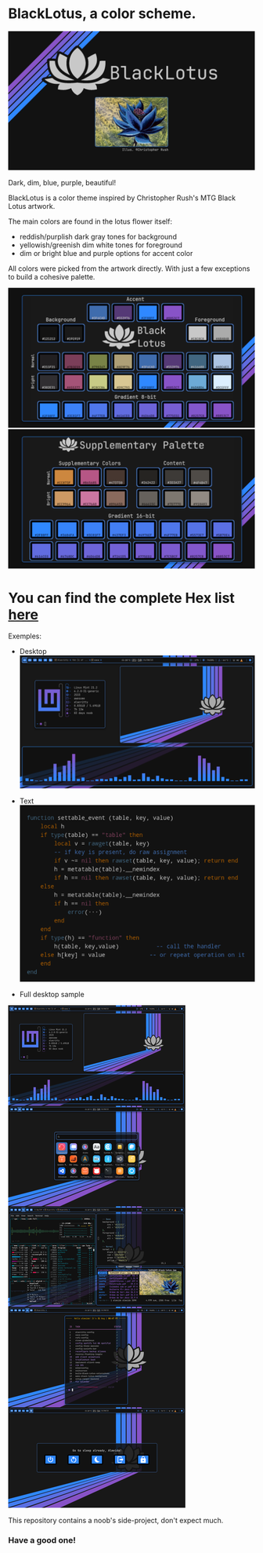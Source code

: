 # BlackLotus, a color scheme.
![](./cover.png)

Dark, dim, blue, purple, beautiful!

BlackLotus is a color theme inspired by Christopher Rush's MTG Black Lotus artwork.

The main colors are found in the lotus flower itself:
- reddish/purplish dark gray tones for background
-  yellowish/greenish dim white tones for foreground
-  dim or bright blue and purple options for accent color


All colors were picked from the artwork directly. With just a few exceptions to build a cohesive palette. 

![](./palette.png)
![](./supplementary_palette.png)

# You can find the complete Hex list [here](https://github.com/PoisonIsBestType/BlackLotus/blob/main/hex-list.txt)

Exemples:

- Desktop
![](./desktop.png)

- Text
![](./text.png)

- Full desktop sample

![](./exemple.png)

This repository contains a noob's side-project, don't expect much.



### Have a good one!
